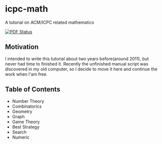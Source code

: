 icpc-math
=========

A tutorial on ACM/ICPC related mathematics

[![PDF Status](https://www.sharelatex.com/github/repos/lgarithm/icpc-math/builds/latest/badge.svg)](https://www.sharelatex.com/github/repos/lgarithm/icpc-math/builds/latest/output.pdf)

Motivation
---

I intended to write this tutorial about two years before(around 2011),
but never had time to finished it.
Recently the unfinished manual script was discovered in my old computer,
so I decide to move it here and continue the work when I'am free.


Table of Contents
---

- Number Theory
- Combinatorics
- Geometry
- Graph
- Game Theory
- Best Strategy
- Search
- Numeric
